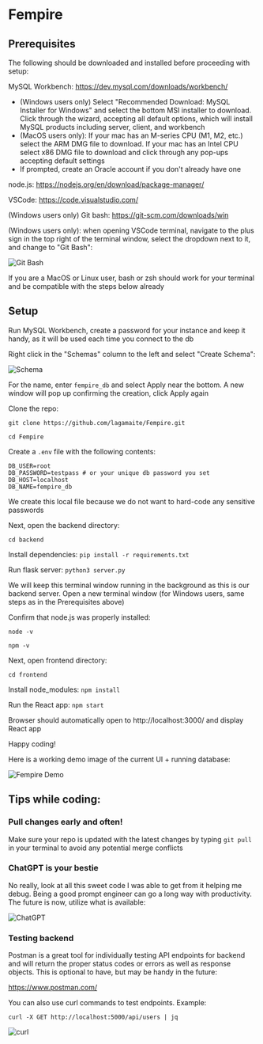 # Fempire

## Prerequisites

The following should be downloaded and installed before proceeding with setup:

MySQL Workbench: https://dev.mysql.com/downloads/workbench/
* (Windows users only) Select "Recommended Download: MySQL Installer for Windows" and select the bottom MSI installer to download. Click through the wizard, accepting all default options, which will install MySQL products including server, client, and workbench
* (MacOS users only): If your mac has an M-series CPU (M1, M2, etc.) select the ARM DMG file to download. If your mac has an Intel CPU select x86 DMG file to download and click through any pop-ups accepting default settings
* If prompted, create an Oracle account if you don't already have one

node.js: https://nodejs.org/en/download/package-manager/

VSCode: https://code.visualstudio.com/

(Windows users only) Git bash: https://git-scm.com/downloads/win

(Windows users only): when opening VSCode terminal, navigate to the plus sign in the top right of the terminal window, select the dropdown next to it, and change to "Git Bash":

![Git Bash](setup/git-bash.png)

If you are a MacOS or Linux user, bash or zsh should work for your terminal and be compatible with the steps below already

## Setup

Run MySQL Workbench, create a password for your instance and keep it handy, as it will be used each time you connect to the db

Right click in the "Schemas" column to the left and select "Create Schema":

![Schema](setup/schema.png)

For the name, enter `fempire_db` and select Apply near the bottom. A new window will pop up confirming the creation, click Apply again

Clone the repo:

`git clone https://github.com/lagamaite/Fempire.git`

`cd Fempire`

Create a `.env` file with the following contents:

```
DB_USER=root
DB_PASSWORD=testpass # or your unique db password you set 
DB_HOST=localhost
DB_NAME=fempire_db
```

We create this local file because we do not want to hard-code any sensitive passwords

Next, open the backend directory:

`cd backend`

Install dependencies: `pip install -r requirements.txt`

Run flask server: `python3 server.py`

We will keep this terminal window running in the background as this is our backend server. Open a new terminal window (for Windows users, same steps as in the Prerequisites above)

Confirm that node.js was properly installed:

`node -v`

`npm -v`

Next, open frontend directory:

`cd frontend`

Install node_modules: `npm install`

Run the React app: `npm start`

Browser should automatically open to http://localhost:3000/ and display React app

Happy coding! 

Here is a working demo image of the current UI + running database:

![Fempire Demo](setup/fempire-demo.png)

## Tips while coding:

### Pull changes early and often!

Make sure your repo is updated with the latest changes by typing `git pull` in your terminal to avoid any potential merge conflicts 

### ChatGPT is your bestie 

No really, look at all this sweet code I was able to get from it helping me debug. Being a good prompt engineer can go a long way with productivity. The future is now, utilize what is available:

![ChatGPT](setup/chatgpt.png)

### Testing backend

Postman is a great tool for individually testing API endpoints for backend and will return the proper status codes or errors as well as response objects. This is optional to have, but may be handy in the future:

https://www.postman.com/

You can also use curl commands to test endpoints. Example:

`curl -X GET http://localhost:5000/api/users | jq`

![curl](setup/curl.png)
